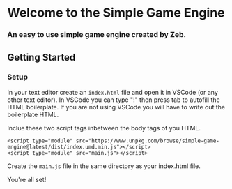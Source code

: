 # Welcome to the Simple Game Engine
### An easy to use simple game engine created by Zeb.

## Getting Started

### Setup

In your text editor create an ```index.html``` file and open it in VSCode (or any other text editor). In VSCode you can type "!" then press tab to autofill the HTML boilerplate. If you are not using VSCode you will have to write out the boilerplate HTML.

Inclue these two script tags inbetween the body tags of you HTML.
```
<script type="module" src="https://www.unpkg.com/browse/simple-game-engine@latest/dist/index.umd.min.js"></script>
<script type="module" src="main.js"></script>
```

Create the ```main.js``` file in the same directory as your index.html file.

You're all set!
